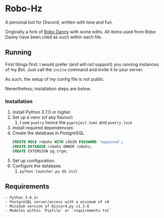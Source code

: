 # Robo-Hz

A personal bot for Discord, written with love and fun.

Originally a fork of [Robo Danny](https://github.com/Rapptz/RoboDanny) with some edits.
All items used from Robo Danny have been cited as such within each file.

## Running

First things first: I would prefer (and will not support) you running instances of my Bot. Just call the `invite` command and invite it to your server.

As such, the setup of my config file is not public.

Nevertheless; installation steps are below.

### Installation
1. Install Python 3.7.0 or higher.
2. Set up a venv (of any flavour)
    1. I use `poetry` hence the `pyproject.toml` and `poetry.lock`
3. Install required dependencies
4. Create the database in PostgreSQL
   ```sql
   CREATE ROLE robohz WITH LOGIN PASSWORD 'mypasswd';
   CREATE DATABASE robohz OWNER robohz;
   CREATE EXTENSION pg_trgm;
    ```
5. Set up configuration.
6. Configure the database.
   1. `python launcher.py db init`


## Requirements

    - Python 3.6.1+
    - PostgreSQL server/access with a minimum of v9
    - Minimum version of Discord.py v1.3.0
    - Modules within `Pipfile` or `requirements.txt`